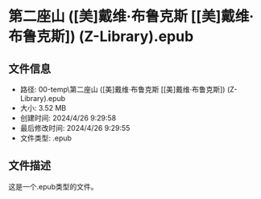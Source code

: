 ﻿# 第二座山 ([美]戴维·布鲁克斯 [[美]戴维·布鲁克斯]) (Z-Library).epub

## 文件信息
- 路径: 00-temp\第二座山 ([美]戴维·布鲁克斯 [[美]戴维·布鲁克斯]) (Z-Library).epub
- 大小: 3.52 MB
- 创建时间: 2024/4/26 9:29:58
- 最后修改时间: 2024/4/26 9:29:55
- 文件类型: .epub

## 文件描述
这是一个.epub类型的文件。

